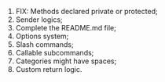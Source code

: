 1. FIX: Methods declared private or protected;
2. Sender logics;
3. Complete the README.md file;
4. Options system;
5. Slash commands;
6. Callable subcommands;
7. Categories might have spaces;
8. Custom return logic.